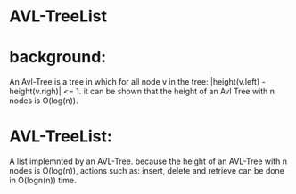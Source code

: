 # AVL-TreeList

# background: 
An Avl-Tree is a tree in which for all node v in the tree: |height(v.left) - height(v.righ)| <= 1. it can be shown that the height of an Avl Tree with n nodes is O(log(n)).

# AVL-TreeList:
A list implemnted by an AVL-Tree. because the height of an AVL-Tree with n nodes is O(log(n)), actions such as: insert, delete and retrieve can be done in O(logn(n)) time.


